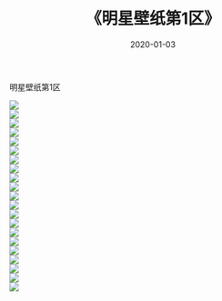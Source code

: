 ﻿---
layout: post
title:  《明星壁纸第1区》
date:   2020-01-03
img: http://pic.660000.xyz/1:/壁纸/明星壁纸/000-1.jpg
categories: [美女, 清纯, 唯美]
---

明星壁纸第1区

  ![](http://pic.660000.xyz/1:/壁纸/明星壁纸/021.jpg) <br> ![](http://pic.660000.xyz/1:/壁纸/明星壁纸/022.jpg) <br> ![](http://pic.660000.xyz/1:/壁纸/明星壁纸/023.jpg) <br> ![](http://pic.660000.xyz/1:/壁纸/明星壁纸/024.jpg) <br> ![](http://pic.660000.xyz/1:/壁纸/明星壁纸/025.jpg) <br> ![](http://pic.660000.xyz/1:/壁纸/明星壁纸/026.jpg) <br> ![](http://pic.660000.xyz/1:/壁纸/明星壁纸/027.jpg) <br> ![](http://pic.660000.xyz/1:/壁纸/明星壁纸/028.jpg) <br> ![](http://pic.660000.xyz/1:/壁纸/明星壁纸/029.jpg) <br> ![](http://pic.660000.xyz/1:/壁纸/明星壁纸/030.jpg) <br> ![](http://pic.660000.xyz/1:/壁纸/明星壁纸/031.jpg) <br> ![](http://pic.660000.xyz/1:/壁纸/明星壁纸/032.jpg) <br> ![](http://pic.660000.xyz/1:/壁纸/明星壁纸/033.jpg) <br> ![](http://pic.660000.xyz/1:/壁纸/明星壁纸/034.jpg) <br> ![](http://pic.660000.xyz/1:/壁纸/明星壁纸/035.jpg) <br> ![](http://pic.660000.xyz/1:/壁纸/明星壁纸/036.jpg) <br> ![](http://pic.660000.xyz/1:/壁纸/明星壁纸/037.jpg) <br> ![](http://pic.660000.xyz/1:/壁纸/明星壁纸/038.jpg) <br> ![](http://pic.660000.xyz/1:/壁纸/明星壁纸/039.jpg) <br> ![](http://pic.660000.xyz/1:/壁纸/明星壁纸/040.jpg) <br> ![](http://pic.660000.xyz/1:/壁纸/明星壁纸/041.jpg) <br>